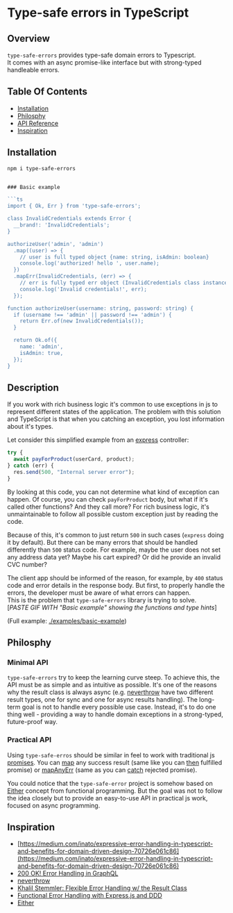 # Type-safe errors in TypeScript

## Overview
`type-safe-errors` provides type-safe domain errors to Typescript.  
It comes with an async promise-like interface but with strong-typed handleable errors.

## Table Of Contents

* [Installation](#installation)
* [Philosphy](#philosphy)
* [API Reference](./docs/REFERENCE.md)
* [Inspiration](#inspiration)

## Installation

```sh
npm i type-safe-errors
```

```ts

### Basic example

```ts
import { Ok, Err } from 'type-safe-errors';

class InvalidCredentials extends Error {
  __brand!: 'InvalidCredentials';
}

authorizeUser('admin', 'admin')
  .map((user) => {
    // user is full typed object {name: string, isAdmin: boolean}
    console.log('authorized! hello ', user.name);
  })
  .mapErr(InvalidCredentials, (err) => {
    // err is fully typed err object (InvalidCredentials class instance)
    console.log('Invalid credentials!', err);
  });

function authorizeUser(username: string, password: string) {
  if (username !== 'admin' || password !== 'admin') {
    return Err.of(new InvalidCredentials());
  }

  return Ok.of({
    name: 'admin',
    isAdmin: true,
  });
}
```

## Description
If you work with rich business logic it's common to use exceptions in js to represent different states of the application. The problem with this solution and TypeScript is that when you catching an exception, you lost information about it's types. 

Let consider this simplified example from an [express](https://expressjs.com/) controller:

```ts
try {
  await payForProduct(userCard, product);
} catch (err) {
  res.send(500, "Internal server error");
}
```

By looking at this code, you can not determine what kind of exception can happen.
Of course, you can check `payForProduct` body, but what if it's called other functions? And they call more? For rich business logic, it's unmaintainable to follow all
possible custom exception just by reading the code.  

Because of this, it's common to just return `500` in such cases (`express` doing it by default). But there can be many errors that should be handled differently than `500` status code. For example, maybe the user does not set any address data yet? Maybe his cart expired? Or did he provide an invalid CVC number?  

The client app should be informed of the reason, for example, by `400` status code and error details in the response body. But first, to properly handle the errors, the developer must be aware of what errors can happen.  
This is the problem that `type-safe-errors` library is trying to solve.  
[*PASTE GIF WITH "Basic example" showing the functions and type hints*]  

(Full example: [./examples/basic-example](./examples/basic-example))

## Philosphy

### Minimal API
`type-safe-errors` try to keep the learning curve steep. To achieve this, the API must be as simple and as intuitive as possible. It's one of the reasons why the result class is always async (e.g. [neverthrow](https://github.com/supermacro/neverthrow) have two different result types, one for sync and one for async results handling).
The long-term goal is not to handle every possible use case. Instead, it's to do one thing well - providing a way to handle domain exceptions in a strong-typed, future-proof way.

### Practical API
Using `type-safe-erros` should be similar in feel to work with traditional js [promises](https://developer.mozilla.org/en-US/docs/Web/JavaScript/Reference/Global_Objects/Promise). You can [map](./docs/REFERENCE.md#okmapcallback) any success result (same like you can [then](https://developer.mozilla.org/en-US/docs/Web/JavaScript/Reference/Global_Objects/Promise/then) fulfilled promise) or [mapAnyErr](./docs/REFERENCE.md#errmapanyerrcallback) (same as you can [catch](https://developer.mozilla.org/en-US/docs/Web/JavaScript/Reference/Global_Objects/Promise/catch) rejected promise).

You could notice that the `type-safe-error` project is somehow based on [Either](https://github.com/sanctuary-js/sanctuary-either) concept from functional programming. But the goal was not to follow the idea closely but to provide an easy-to-use API in practical js work, focused on async programming.

## Inspiration
 - [https://medium.com/inato/expressive-error-handling-in-typescript-and-benefits-for-domain-driven-design-70726e061c86](https://medium.com/inato/expressive-error-handling-in-typescript-and-benefits-for-domain-driven-design-70726e061c86)
 - [200 OK! Error Handling in GraphQL](https://www.youtube.com/watch?v=A5-H6MtTvqk)
 - [neverthrow](https://github.com/supermacro/neverthrow)
 - [Khalil Stemmler: Flexible Error Handling w/ the Result Class](https://khalilstemmler.com/articles/enterprise-typescript-nodejs/handling-errors-result-class/)
 - [Functional Error Handling with Express.js and DDD](https://khalilstemmler.com/articles/enterprise-typescript-nodejs/functional-error-handling/)
 - [Either](https://github.com/sanctuary-js/sanctuary-either)
